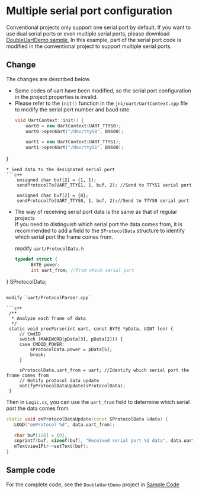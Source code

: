 # Multiple serial port configuration

Conventional projects only support one serial port by default. If you want to use dual serial ports or even multiple serial ports, please download [DoubleUartDemo sample](demo_download.md#demo_download),
In this example, part of the serial port code is modified in the conventional project to support multiple serial ports.
## Change
The changes are described below.
* Some codes of uart have been modified, so the serial port configuration in the project properties is invalid.
* Please refer to the `init()` function in the `jni/uart/UartContext.cpp` file to modify the serial port number and baud rate.
  ```c++   
  void UartContext::init() {
      uart0 = new UartContext(UART_TTYS0);
      uart0->openUart("/dev/ttyS0", B9600);

      uart1 = new UartContext(UART_TTYS1);
      uart1->openUart("/dev/ttyS1", B9600);
}
```
* Send data to the designated serial port
```c++
    unsigned char buf[2] = {1, 1};
    sendProtocolTo(UART_TTYS1, 1, buf, 2); //Send to TTYS1 serial port

    unsigned char buf[2] = {0};
    sendProtocolTo(UART_TTYS0, 1, buf, 2);//Send to TTYS0 serial port
```

* The way of receiving serial port data is the same as that of regular projects  
  If you need to distinguish which serial port the data comes from, it is recommended to add a field to the `SProtocolData` structure to identify which serial port the frame comes from.
  
  modify `uart/ProtocolData.h`
  ```c++
  typedef struct {
	    BYTE power;
	    int uart_from; //From which serial port
} SProtocolData;
   ```

  modify `uart/ProtocolParser.cpp`

  ```c++
    /**
     * Analyze each frame of data
     */
    static void procParse(int uart, const BYTE *pData, UINT len) {
        // CmdID
        switch (MAKEWORD(pData[3], pData[2])) {
        case CMDID_POWER:
            sProtocolData.power = pData[5];
            break;
        }

        sProtocolData.uart_from = uart; //Identify which serial port the frame comes from
        // Notify protocol data update
        notifyProtocolDataUpdate(sProtocolData);
    }
   ```

   Then in `Logic.cc`, you can use the `uart_from` field to determine which serial port the data comes from.
   
   ```c++  
 static void onProtocolDataUpdate(const SProtocolData &data) {
      LOGD("onProtocol %d", data.uart_from);

      char buf[128] = {0};
      snprintf(buf, sizeof(buf), "Received serial port %d data", data.uart_from);
      mTextview1Ptr->setText(buf);
}
  ```
  
## Sample code
  For the complete code, see the `DoubleUartDemo` project in [Sample Code](demo_download.md#demo_download)